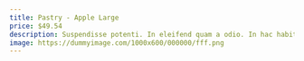 ```yaml
---
title: Pastry - Apple Large
price: $49.54
description: Suspendisse potenti. In eleifend quam a odio. In hac habitasse platea dictumst.
image: https://dummyimage.com/1000x600/000000/fff.png
---
```

